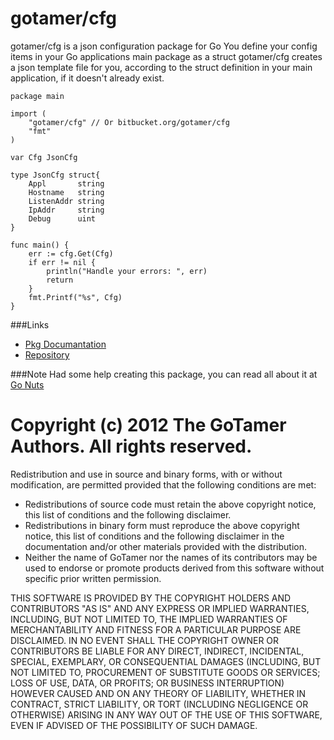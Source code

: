 gotamer/cfg
===========

gotamer/cfg is a json configuration package for Go
You define your config items in your Go applications main package as a struct
gotamer/cfg creates a json template file for you, according to the struct 
definition in your main application, if it doesn't already exist.


	package main

	import (
		"gotamer/cfg" // Or bitbucket.org/gotamer/cfg
		"fmt"
	)

	var Cfg JsonCfg

	type JsonCfg struct{
		Appl       string
		Hostname   string
		ListenAddr string
		IpAddr     string
		Debug      uint
	}

	func main() {
		err := cfg.Get(Cfg)
		if err != nil {
			println("Handle your errors: ", err)
			return
		}
		fmt.Printf("%s", Cfg)
	}


###Links
 * [Pkg Documantation](http://go.pkgdoc.org/github.com/gotamer/cfg "GoTamer Pkg Documentation")
 * [Repository](https://bitbucket.org/gotamer/cfg "GoTamer Repository")



###Note
Had some help creating this package, you can read all about it at 
[Go Nuts](https://groups.google.com/forum/?fromgroups=#!topic/golang-nuts/3iYS3UNYJUo "Go Nuts")




Copyright (c) 2012 The GoTamer Authors. All rights reserved.
============================================================
Redistribution and use in source and binary forms, with or without
modification, are permitted provided that the following conditions are
met:

   * Redistributions of source code must retain the above copyright
notice, this list of conditions and the following disclaimer.
   * Redistributions in binary form must reproduce the above
copyright notice, this list of conditions and the following disclaimer
in the documentation and/or other materials provided with the
distribution.
   * Neither the name of GoTamer nor the names of its
contributors may be used to endorse or promote products derived from
this software without specific prior written permission.

THIS SOFTWARE IS PROVIDED BY THE COPYRIGHT HOLDERS AND CONTRIBUTORS
"AS IS" AND ANY EXPRESS OR IMPLIED WARRANTIES, INCLUDING, BUT NOT
LIMITED TO, THE IMPLIED WARRANTIES OF MERCHANTABILITY AND FITNESS FOR
A PARTICULAR PURPOSE ARE DISCLAIMED. IN NO EVENT SHALL THE COPYRIGHT
OWNER OR CONTRIBUTORS BE LIABLE FOR ANY DIRECT, INDIRECT, INCIDENTAL,
SPECIAL, EXEMPLARY, OR CONSEQUENTIAL DAMAGES (INCLUDING, BUT NOT
LIMITED TO, PROCUREMENT OF SUBSTITUTE GOODS OR SERVICES; LOSS OF USE,
DATA, OR PROFITS; OR BUSINESS INTERRUPTION) HOWEVER CAUSED AND ON ANY
THEORY OF LIABILITY, WHETHER IN CONTRACT, STRICT LIABILITY, OR TORT
(INCLUDING NEGLIGENCE OR OTHERWISE) ARISING IN ANY WAY OUT OF THE USE
OF THIS SOFTWARE, EVEN IF ADVISED OF THE POSSIBILITY OF SUCH DAMAGE.